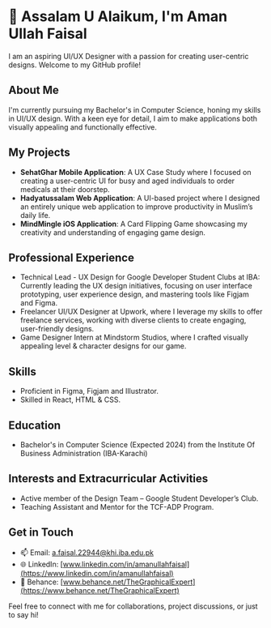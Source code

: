 # 👋 Assalam U Alaikum, I'm Aman Ullah Faisal

I am an aspiring UI/UX Designer with a passion for creating user-centric designs. Welcome to my GitHub profile!

## About Me
I'm currently pursuing my Bachelor's in Computer Science, honing my skills in UI/UX design. With a keen eye for detail, I aim to make applications both visually appealing and functionally effective.

## My Projects
- **SehatGhar Mobile Application**: A UX Case Study where I focused on creating a user-centric UI for busy and aged individuals to order medicals at their doorstep.
- **Hadyatussalam Web Application**: A UI-based project where I designed an entirely unique web application to improve productivity in Muslim’s daily life.
- **MindMingle iOS Application**: A Card Flipping Game showcasing my creativity and understanding of engaging game design.

## Professional Experience
- Technical Lead - UX Design for Google Developer Student Clubs at IBA: Currently leading the UX design initiatives, focusing on user interface prototyping, user experience design, and mastering tools like Figjam and Figma.
- Freelancer UI/UX Designer at Upwork, where I leverage my skills to offer freelance services, working with diverse clients to create engaging, user-friendly designs.
- Game Designer Intern at Mindstorm Studios, where I crafted visually appealing level & character designs for our game.

## Skills
- Proficient in Figma, Figjam and Illustrator.
- Skilled in React, HTML & CSS.

## Education
- Bachelor's in Computer Science (Expected 2024) from the Institute Of Business Administration (IBA-Karachi)

## Interests and Extracurricular Activities
- Active member of the Design Team – Google Student Developer’s Club.
- Teaching Assistant and Mentor for the TCF-ADP Program.

## Get in Touch
- 📫 Email: [a.faisal.22944@khi.iba.edu.pk](mailto:a.faisal.22944@khi.iba.edu.pk)
- 🌐 LinkedIn: [www.linkedin.com/in/amanullahfaisal](https://www.linkedin.com/in/amanullahfaisal)
- 🎨 Behance: [www.behance.net/TheGraphicalExpert](https://www.behance.net/TheGraphicalExpert)

Feel free to connect with me for collaborations, project discussions, or just to say hi!


